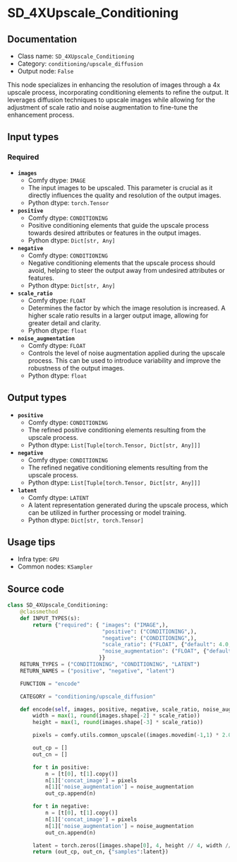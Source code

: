# SD_4XUpscale_Conditioning
## Documentation
- Class name: `SD_4XUpscale_Conditioning`
- Category: `conditioning/upscale_diffusion`
- Output node: `False`

This node specializes in enhancing the resolution of images through a 4x upscale process, incorporating conditioning elements to refine the output. It leverages diffusion techniques to upscale images while allowing for the adjustment of scale ratio and noise augmentation to fine-tune the enhancement process.
## Input types
### Required
- **`images`**
    - Comfy dtype: `IMAGE`
    - The input images to be upscaled. This parameter is crucial as it directly influences the quality and resolution of the output images.
    - Python dtype: `torch.Tensor`
- **`positive`**
    - Comfy dtype: `CONDITIONING`
    - Positive conditioning elements that guide the upscale process towards desired attributes or features in the output images.
    - Python dtype: `Dict[str, Any]`
- **`negative`**
    - Comfy dtype: `CONDITIONING`
    - Negative conditioning elements that the upscale process should avoid, helping to steer the output away from undesired attributes or features.
    - Python dtype: `Dict[str, Any]`
- **`scale_ratio`**
    - Comfy dtype: `FLOAT`
    - Determines the factor by which the image resolution is increased. A higher scale ratio results in a larger output image, allowing for greater detail and clarity.
    - Python dtype: `float`
- **`noise_augmentation`**
    - Comfy dtype: `FLOAT`
    - Controls the level of noise augmentation applied during the upscale process. This can be used to introduce variability and improve the robustness of the output images.
    - Python dtype: `float`
## Output types
- **`positive`**
    - Comfy dtype: `CONDITIONING`
    - The refined positive conditioning elements resulting from the upscale process.
    - Python dtype: `List[Tuple[torch.Tensor, Dict[str, Any]]]`
- **`negative`**
    - Comfy dtype: `CONDITIONING`
    - The refined negative conditioning elements resulting from the upscale process.
    - Python dtype: `List[Tuple[torch.Tensor, Dict[str, Any]]]`
- **`latent`**
    - Comfy dtype: `LATENT`
    - A latent representation generated during the upscale process, which can be utilized in further processing or model training.
    - Python dtype: `Dict[str, torch.Tensor]`
## Usage tips
- Infra type: `GPU`
- Common nodes: `KSampler`


## Source code
```python
class SD_4XUpscale_Conditioning:
    @classmethod
    def INPUT_TYPES(s):
        return {"required": { "images": ("IMAGE",),
                              "positive": ("CONDITIONING",),
                              "negative": ("CONDITIONING",),
                              "scale_ratio": ("FLOAT", {"default": 4.0, "min": 0.0, "max": 10.0, "step": 0.01}),
                              "noise_augmentation": ("FLOAT", {"default": 0.0, "min": 0.0, "max": 1.0, "step": 0.001}),
                             }}
    RETURN_TYPES = ("CONDITIONING", "CONDITIONING", "LATENT")
    RETURN_NAMES = ("positive", "negative", "latent")

    FUNCTION = "encode"

    CATEGORY = "conditioning/upscale_diffusion"

    def encode(self, images, positive, negative, scale_ratio, noise_augmentation):
        width = max(1, round(images.shape[-2] * scale_ratio))
        height = max(1, round(images.shape[-3] * scale_ratio))

        pixels = comfy.utils.common_upscale((images.movedim(-1,1) * 2.0) - 1.0, width // 4, height // 4, "bilinear", "center")

        out_cp = []
        out_cn = []

        for t in positive:
            n = [t[0], t[1].copy()]
            n[1]['concat_image'] = pixels
            n[1]['noise_augmentation'] = noise_augmentation
            out_cp.append(n)

        for t in negative:
            n = [t[0], t[1].copy()]
            n[1]['concat_image'] = pixels
            n[1]['noise_augmentation'] = noise_augmentation
            out_cn.append(n)

        latent = torch.zeros([images.shape[0], 4, height // 4, width // 4])
        return (out_cp, out_cn, {"samples":latent})

```
